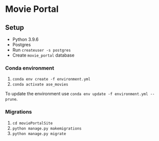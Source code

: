 # Movie Portal

## Setup
- Python 3.9.6
- Postgres
- Run `createuser -s postgres`
- Create `movie_portal` database

### Conda environment
1. `conda env create -f environment.yml`
2. `conda activate ase_movies`

To update the environment use `conda env update -f environment.yml --prune`.

### Migrations
1. `cd moviePortalSite`
2. `python manage.py makemigrations`
3. `python manage.py migrate`